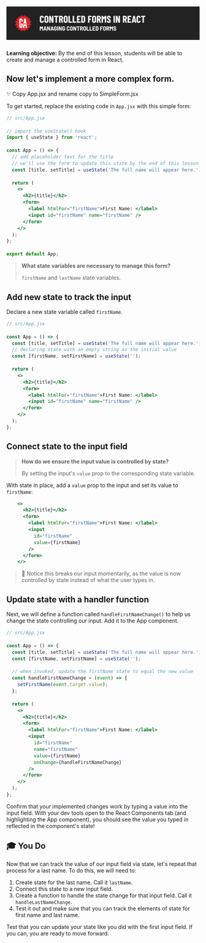 # ![Controlled Forms in React - Managing Controlled Forms](./assets/hero.png)

**Learning objective:** By the end of this lesson, students will be able to create and manage a controlled form in React.

## Now let's implement a more complex form.

✨ Copy App.jsx and rename copy to SimpleForm.jsx

To get started, replace the existing code in `App.jsx` with this simple form:
 

```jsx
// src/App.jsx

// import the useState() hook
import { useState } from 'react';

const App = () => {
  // add placeholder text for the title
  // we'll use the form to update this state by the end of this lesson
  const [title, setTitle] = useState('The full name will appear here.');

  return (
    <>
      <h2>{title}</h2>
      <form>
        <label htmlFor="firstName">First Name: </label>
        <input id="firstName" name="firstName" />
      </form>
    </>
  );
};

export default App;
```

> **What state variables are necessary to manage this form?**
>
> `firstName` and `lastName` state variables.

## Add new state to track the input

 Declare a new state variable called `firstName`.

```jsx
// src/App.jsx

const App = () => {
  const [title, setTitle] = useState('The full name will appear here.');
  // declaring state with an empty string as the initial value
  const [firstName, setFirstName] = useState('');

  return (
    <>
      <h2>{title}</h2>
      <form>
        <label htmlFor="firstName">First Name: </label>
        <input id="firstName" name="firstName" />
      </form>
    </>
  );
};
```

## Connect state to the input field

> **How do we ensure the input value is controlled by state?**
>
> By setting the input's `value` prop to the corresponding state variable.

With state in place, add a `value` prop to the input and set its value to `firstName`:

```jsx
    <>
      <h2>{title}</h2>
      <form>
        <label htmlFor="firstName">First Name: </label>
        <input
          id="firstName"
          value={firstName}
        />
      </form>
    </>
```

> 🚨 Notice this breaks our input momentarily, as the value is now controlled by state instead of what the user types in.

## Update state with a handler function

Next, we will define a function called `handleFirstNameChange()` to help us change the state controlling our input. Add it to the App component.

```jsx
// src/App.jsx

const App = () => {
  const [title, setTitle] = useState('The full name will appear here.');
  const [firstName, setFirstName] = useState('');

  // when invoked, update the firstName state to equal the new value 
  const handleFirstNameChange = (event) => {
    setFirstName(event.target.value);
  };

  return (
    <>
      <h2>{title}</h2>
      <form>
        <label htmlFor="firstName">First Name: </label>
        <input
          id="firstName"
          name="firstName"
          value={firstName}
          onChange={handleFirstNameChange}
        />
      </form>
    </>
  );
};
```

Confirm that your implemented changes work by typing a value into the input field. With your dev tools open to the React Components tab (and highlighting the App component), you should see the value you typed in reflected in the component's state!

## 🎓 You Do

Now that we can track the value of our input field via state, let's repeat that process for a last name. To do this, we will need to:

1. Create state for the last name. Call it `lastName`.
2. Connect this state to a new input field.
3. Create a function to handle the state change for that input field. Call it `handleLastNameChange`.
4. Test it out and make sure that you can track the elements of state for first name and last name.

Test that you can update your state like you did with the first input field. If you can, you are ready to move forward.
